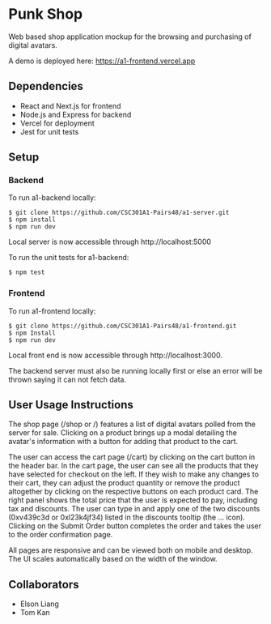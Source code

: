 # Punk Shop

Web based shop application mockup for the browsing and purchasing of digital avatars.

A demo is deployed here: https://a1-frontend.vercel.app

## Dependencies

* React and Next.js for frontend
* Node.js and Express for backend
* Vercel for deployment
* Jest for unit tests

## Setup

### Backend

To run a1-backend locally:
```
$ git clone https://github.com/CSC301A1-Pairs48/a1-server.git
$ npm install 
$ npm run dev
```

Local server is now accessible through http://localhost:5000

To run the unit tests for a1-backend:

```html
$ npm test
```

### Frontend

To run a1-frontend locally:
```
$ git clone https://github.com/CSC301A1-Pairs48/a1-frontend.git
$ npm Install
$ npm run dev
```

Local front end is now accessible through http://localhost:3000. 

The backend server must also be running locally first or else an error will be thrown saying it can not fetch data.

## User Usage Instructions

The shop page (/shop or /) features a list of digital avatars polled from the server for sale. Clicking on a product brings up a modal detailing the avatar's information with a button for adding that product to the cart. 

The user can access the cart page (/cart) by clicking on the cart button in the header bar. In the cart page, the user can see all the products that they have selected for checkout on the left. If they wish to make any changes to their cart, they can adjust the product quantity or remove the product altogether by clicking on the respective buttons on each product card. The right panel shows the total price that the user is expected to pay, including tax and discounts. The user can type in and apply one of the two discounts (0xv439c3d or 0xl23k4jf34) listed in the discounts tooltip (the … icon). Clicking on the Submit Order button completes the order and takes the user to the order confirmation page.

All pages are responsive and can be viewed both on mobile and desktop. The UI scales automatically based on the width of the window.

## Collaborators

- Elson Liang
- Tom Kan


